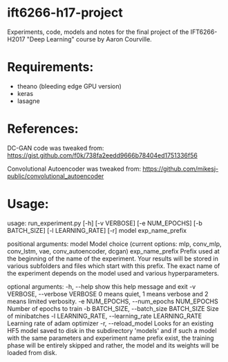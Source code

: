 # ift6266-h17-project

Experiments, code, models and notes for the final project of the IFT6266-H2017 "Deep Learning" course by Aaron Courville.

# Requirements:

* theano (bleeding edge GPU version)
* keras
* lasagne

# References:

DC-GAN code was tweaked from:
https://gist.github.com/f0k/738fa2eedd9666b78404ed1751336f56

Convolutional Autoencoder was tweaked from:
https://github.com/mikesj-public/convolutional_autoencoder

# Usage:
usage: run_experiment.py [-h] [-v VERBOSE] [-e NUM_EPOCHS] [-b BATCH_SIZE]
                         [-l LEARNING_RATE] [-r]
                         model exp_name_prefix

positional arguments:
  model                 Model choice (current options: mlp, conv_mlp,
                        conv_lstm, vae, conv_autoencoder, dcgan)
  exp_name_prefix       Prefix used at the beginning of the name of the
                        experiment. Your results will be stored in various
                        subfolders and files which start with this prefix. The
                        exact name of the experiment depends on the model used
                        and various hyperparameters.

optional arguments:
  -h, --help            show this help message and exit
  -v VERBOSE, --verbose VERBOSE
                        0 means quiet, 1 means verbose and 2 means limited
                        verbosity.
  -e NUM_EPOCHS, --num_epochs NUM_EPOCHS
                        Number of epochs to train
  -b BATCH_SIZE, --batch_size BATCH_SIZE
                        Size of minibatches
  -l LEARNING_RATE, --learning_rate LEARNING_RATE
                        Learning rate of adam optimizer
  -r, --reload_model    Looks for an existing HF5 model saved to disk in the
                        subdirectory 'models' and if such a model with the
                        same parameters and experiment name prefix exist, the
                        training phase will be entirely skipped and rather,
                        the model and its weights will be loaded from disk.

